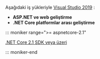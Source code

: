 Aşağıdaki iş yükleriyle [Visual Studio 2019](https://visualstudio.microsoft.com/downloads/?utm_medium=microsoft&utm_source=docs.microsoft.com&utm_campaign=inline+link&utm_content=download+vs2019) :

* **ASP.NET ve web geliştirme**
* **.NET Core platformlar arası geliştirme**

::: moniker range=">= aspnetcore-2.1"

[.NET Core 2.1 SDK veya üzeri](https://dotnet.microsoft.com/download)

::: moniker-end
